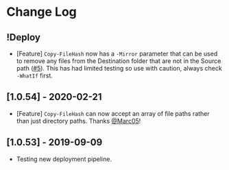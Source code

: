 # Change Log

## !Deploy

* [Feature] `Copy-FileHash` now has a `-Mirror` parameter that can be used to remove any files from the Destination folder that are not in the Source path ([#5](https://github.com/markwragg/PowerShell-HashCopy/issues/5)). This has had limited testing so use with caution, always check `-WhatIf` first.

## [1.0.54] - 2020-02-21

* [Feature] `Copy-FileHash` can now accept an array of file paths rather than just directory paths. Thanks [@Marc05](https://github.com/Marc05)!

## [1.0.53] - 2019-09-09

* Testing new deployment pipeline.
